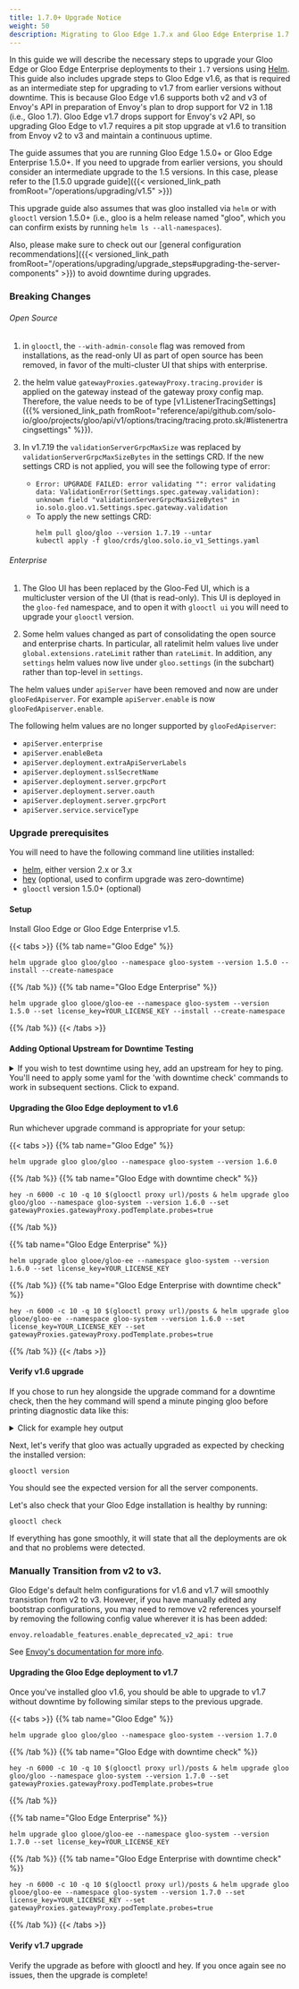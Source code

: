 ```yaml
---
title: 1.7.0+ Upgrade Notice
weight: 50
description: Migrating to Gloo Edge 1.7.x and Gloo Edge Enterprise 1.7.x
---
```


In this guide we will describe the necessary steps to upgrade your Gloo Edge or Gloo Edge Enterprise deployments to their `1.7`
versions using [Helm](https://github.com/helm/helm). This guide also includes upgrade steps to Gloo Edge v1.6, as
that is required as an intermediate step for upgrading to v1.7 from earlier versions without downtime. This is because Gloo Edge v1.6
supports both v2 and v3 of Envoy's API in preparation of Envoy's plan to drop support for V2 in 1.18 (i.e., Gloo 1.7).
Gloo Edge v1.7 drops support for Envoy's v2 API, so upgrading Gloo Edge to v1.7 requires a pit stop upgrade at v1.6 to 
transition from Envoy v2 to v3 and maintain a continuous uptime.
 
The guide assumes that you are running Gloo Edge 1.5.0+ or Gloo Edge Enterprise 1.5.0+. 
If you need to upgrade from earlier versions, you should consider an intermediate upgrade to the 1.5 versions. 
In this case, please refer to the [1.5.0 upgrade guide]({{< versioned_link_path fromRoot="/operations/upgrading/v1.5" >}})

This upgrade guide also assumes that was gloo installed via `helm` or with `glooctl` version 1.5.0+
(i.e., gloo is a helm release named "gloo", which you can confirm exists by running `helm ls --all-namespaces`).

Also, please make sure to check out our 
[general configuration recommendations]({{< versioned_link_path fromRoot="/operations/upgrading/upgrade_steps#upgrading-the-server-components" >}}) 
to avoid downtime during upgrades.

### Breaking Changes

###### Open Source

1. in `glooctl`, the `--with-admin-console` flag was removed from installations, as the read-only UI as part of open
source has been removed, in favor of the multi-cluster UI that ships with enterprise.

2. the helm value `gatewayProxies.gatewayProxy.tracing.provider` is applied on the gateway instead of the gateway proxy
config map. Therefore, the value needs to be of type [v1.ListenerTracingSettings]({{% versioned_link_path fromRoot="reference/api/github.com/solo-io/gloo/projects/gloo/api/v1/options/tracing/tracing.proto.sk/#listenertracingsettings" %}}).

3. In v1.7.19 the `validationServerGrpcMaxSize` was replaced by `validationServerGrpcMaxSizeBytes` in the settings CRD.
If the new settings CRD is not applied, you will see the following type of error:
    * `Error: UPGRADE FAILED: error validating "": error validating data: ValidationError(Settings.spec.gateway.validation): unknown field "validationServerGrpcMaxSizeBytes" in io.solo.gloo.v1.Settings.spec.gateway.validation`
    * To apply the new settings CRD:
      ```
      helm pull gloo/gloo --version 1.7.19 --untar
      kubectl apply -f gloo/crds/gloo.solo.io_v1_Settings.yaml
      ```

###### Enterprise

1. The Gloo UI has been replaced by the Gloo-Fed UI, which is a multicluster version of the UI (that is read-only). This
UI is deployed in the `gloo-fed` namespace, and to open it with `glooctl ui` you will need to upgrade your `glooctl`
version.

1. Some helm values changed as part of consolidating the open source and enterprise charts. In particular, all ratelimit
helm values live under `global.extensions.rateLimit` rather than `rateLimit`. In addition, any `settings` helm values
now live under `gloo.settings` (in the subchart) rather than top-level in `settings`.

The helm values under `apiServer` have been removed and now are under `glooFedApiserver`. For example `apiServer.enable`
is now `glooFedApiserver.enable`.

The following helm values are no longer supported by `glooFedApiserver`:

- `apiServer.enterprise`
- `apiServer.enableBeta`
- `apiServer.deployment.extraApiServerLabels`
- `apiServer.deployment.sslSecretName`
- `apiServer.deployment.server.grpcPort`
- `apiServer.deployment.server.oauth`
- `apiServer.deployment.server.grpcPort`
- `apiServer.service.serviceType`

### Upgrade prerequisites
You will need to have the following command line utilities installed:
 - [helm](https://github.com/helm/helm), either version 2.x or 3.x
 - [hey](https://github.com/rakyll/hey) (optional, used to confirm upgrade was zero-downtime)
 - `glooctl` version 1.5.0+ (optional)
 

#### Setup

Install Gloo Edge or Gloo Edge Enterprise v1.5.

{{< tabs >}}
{{% tab name="Gloo Edge" %}}
```shell script
helm upgrade gloo gloo/gloo --namespace gloo-system --version 1.5.0 --install --create-namespace
```
{{% /tab %}}
{{% tab name="Gloo Edge Enterprise" %}}
```shell script
helm upgrade gloo glooe/gloo-ee --namespace gloo-system --version 1.5.0 --set license_key=YOUR_LICENSE_KEY --install --create-namespace
```
{{% /tab %}}
{{< /tabs >}}

#### Adding Optional Upstream for Downtime Testing

<details><summary>If you wish to test downtime using hey, add an upstream for hey to ping. 
You'll need to apply some yaml for the 'with downtime check' commands to work in subsequent sections. Click to expand.</summary>

First add the upstream.
```shell script
apiVersion: gloo.solo.io/v1
kind: Upstream
metadata:
  name: json-upstream
  namespace: gloo-system
spec:
  static:
    hosts:
      - addr: jsonplaceholder.typicode.com
        port: 80
```

Then make it routable:
```shell script
apiVersion: gateway.solo.io/v1
kind: VirtualService
metadata:
  name: test-prefix
  namespace: gloo-system
spec:
  virtualHost:
    routes:
      - matchers:
         - prefix: /posts
        routeAction:
          single:
            upstream:
              name: json-upstream
              namespace: gloo-system
        options:
          autoHostRewrite: true
```

To ensure that the the upstream works, wait until the following returns:
```shell script
curl $(glooctl proxy url)/posts
```

```shell script
  ... # omitted for brevity, this will be at the end of a long output
  {
    "userId": 10,
    "id": 100,
    "title": "at nam consequatur ea labore ea harum",
    "body": "cupiditate quo est a modi nesciunt soluta\nipsa voluptas error itaque dicta in\nautem qui minus magnam et distinctio eum\naccusamus ratione error aut"
  }
]
``` 
</details>

#### Upgrading the Gloo Edge deployment to v1.6
Run whichever upgrade command is appropriate for your setup:

{{< tabs >}}
{{% tab name="Gloo Edge" %}}
```shell script
helm upgrade gloo gloo/gloo --namespace gloo-system --version 1.6.0
```
{{% /tab %}}
{{% tab name="Gloo Edge with downtime check" %}}
```shell script
hey -n 6000 -c 10 -q 10 $(glooctl proxy url)/posts & helm upgrade gloo gloo/gloo --namespace gloo-system --version 1.6.0 --set gatewayProxies.gatewayProxy.podTemplate.probes=true
```
{{% /tab %}}

{{% tab name="Gloo Edge Enterprise" %}}
```shell script
helm upgrade gloo glooe/gloo-ee --namespace gloo-system --version 1.6.0 --set license_key=YOUR_LICENSE_KEY
```
{{% /tab %}}
{{% tab name="Gloo Edge Enterprise with downtime check" %}}
```shell script
hey -n 6000 -c 10 -q 10 $(glooctl proxy url)/posts & helm upgrade gloo glooe/gloo-ee --namespace gloo-system --version 1.6.0 --set license_key=YOUR_LICENSE_KEY --set gatewayProxies.gatewayProxy.podTemplate.probes=true
```
{{% /tab %}}
{{< /tabs >}}



#### Verify v1.6 upgrade 
If you chose to run hey alongside the upgrade command for a downtime check, then the hey command will spend a minute pinging gloo before 
printing diagnostic data like this:

<details><summary>Click for example hey output</summary>

```
Summary:
  Total:	66.9389 secs
  Slowest:	1.3237 secs
  Fastest:	0.0241 secs
  Average:	0.0649 secs
  Requests/sec:	89.6340
  

Response time histogram:
  0.024 [1]	|
  0.154 [5677]	|■■■■■■■■■■■■■■■■■■■■■■■■■■■■■■■■■■■■■■■■
  0.284 [195]	|■
  0.414 [44]	|
  0.544 [44]	|
  0.674 [11]	|
  0.804 [6]	|
  0.934 [5]	|
  1.064 [2]	|
  1.194 [2]	|
  1.324 [3]	|


Latency distribution:
  10% in 0.0324 secs
  25% in 0.0367 secs
  50% in 0.0433 secs
  75% in 0.0603 secs
  90% in 0.1087 secs
  95% in 0.1601 secs
  99% in 0.4220 secs

Details (average, fastest, slowest):
  DNS+dialup:	0.0000 secs, 0.0241 secs, 1.3237 secs
  DNS-lookup:	0.0000 secs, 0.0000 secs, 0.0000 secs
  req write:	0.0000 secs, 0.0000 secs, 0.0006 secs
  resp wait:	0.0631 secs, 0.0229 secs, 1.3220 secs
  resp read:	0.0016 secs, 0.0002 secs, 0.0783 secs

Status code distribution:
  [200]	6000 responses
```
You should expect less than 20 errors at most, and a healthy response time histogram that's mostly under .25 seconds.
</details>

Next, let's verify that gloo was actually upgraded as expected by checking the installed version: 

```shell script
glooctl version
```

You should see the expected version for all the server components.

Let's also check that your Gloo Edge installation is healthy by running:

```shell script
glooctl check
```

If everything has gone smoothly, it will state that all the deployments are ok and that no problems were detected.

### Manually Transition from v2 to v3.

Gloo Edge's default helm configurations for v1.6 and v1.7 will smoothly transistion from v2 to v3. However, if you have
manually edited any bootstrap configurations, you may need to remove v2 references yourself by removing the 
following config value wherever it is has been added:

```shell script
envoy.reloadable_features.enable_deprecated_v2_api: true
```

See [Envoy's documentation for more info](https://www.envoyproxy.io/docs/envoy/latest/faq/api/envoy_v3). 

#### Upgrading the Gloo Edge deployment to v1.7
Once you've installed gloo v1.6, you should be able to upgrade to v1.7 without downtime by 
following similar steps to the previous upgrade.

{{< tabs >}}
{{% tab name="Gloo Edge" %}}
```shell script
helm upgrade gloo gloo/gloo --namespace gloo-system --version 1.7.0
```
{{% /tab %}}
{{% tab name="Gloo Edge with downtime check" %}}
```shell script
hey -n 6000 -c 10 -q 10 $(glooctl proxy url)/posts & helm upgrade gloo gloo/gloo --namespace gloo-system --version 1.7.0 --set gatewayProxies.gatewayProxy.podTemplate.probes=true
```
{{% /tab %}}

{{% tab name="Gloo Edge Enterprise" %}}
```shell script
helm upgrade gloo glooe/gloo-ee --namespace gloo-system --version 1.7.0 --set license_key=YOUR_LICENSE_KEY
```
{{% /tab %}}
{{% tab name="Gloo Edge Enterprise with downtime check" %}}
```shell script
hey -n 6000 -c 10 -q 10 $(glooctl proxy url)/posts & helm upgrade gloo glooe/gloo-ee --namespace gloo-system --version 1.7.0 --set license_key=YOUR_LICENSE_KEY --set gatewayProxies.gatewayProxy.podTemplate.probes=true
```
{{% /tab %}}
{{< /tabs >}}

#### Verify v1.7 upgrade
Verify the upgrade as before with glooctl and hey. If you once again see no issues, then the upgrade is complete!
